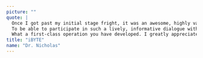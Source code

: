 ```yaml
---
picture: ""
quote: |
  Once I got past my initial stage fright, it was an awesome, highly valued experience! 
  To be able to participate in such a lively, informative dialogue with impactful suggestions and recommendations from the Titans was immeasurable! 
  What a first-class operation you have developed. I greatly appreciate your advice and all the input from the Titans.
title: "iBYTE"
name: "Dr. Nicholas"
---
```


